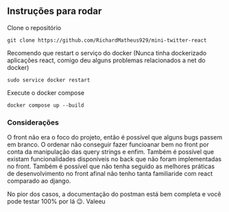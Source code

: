 ## Instruções para rodar
Clone o repositório
```
git clone https://github.com/RichardMatheus929/mini-twitter-react
```
Recomendo que restart o serviço do docker (Nunca tinha dockerizado aplicações react, comigo deu alguns problemas relacionados a net do docker)
```
sudo service docker restart
```
Execute o docker compose 
```
docker compose up --build
```

### Considerações
O front não era o foco do projeto, então é possível que alguns bugs passem em branco. O ordenar não conseguir fazer funcioanar bem no front por conta da manipulação das query strings e enfim.
Também é possível que existam funcionalidades disponíveis no back que não foram implementadas no front. Também é possível que não tenha seguido as melhores práticas de desenvolvimento no front afinal não tenho tanta familiaride com react comparado ao django.

No pior dos casos, a documentação do postman está bem completa e você pode testar 100% por lá 😉. Valeeu
